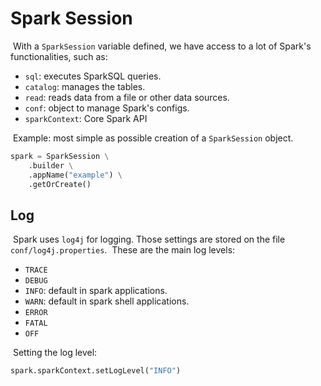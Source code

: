 # Spark Session

​	With a `SparkSession` variable defined, we have access to a lot of Spark's functionalities, such as:

- `sql`: executes SparkSQL queries.
- `catalog`: manages the tables.
- `read`: reads data from a file or other data sources.
- `conf`: object to manage Spark's configs.
- `sparkContext`: Core Spark API

​	Example: most simple as possible creation of a `SparkSession` object.

```python
spark = SparkSession \
	.builder \
	.appName("example") \
	.getOrCreate()
```

## Log

​	Spark uses `log4j` for logging. Those settings are stored on the file `conf/log4j.properties`.
​	These are the main log levels:

- `TRACE`
- `DEBUG`
- `INFO`: default in spark applications.
- `WARN`: default in spark shell applications.
- `ERROR`
- `FATAL`
- `OFF`

​	Setting the log level:

```python
spark.sparkContext.setLogLevel("INFO")
```
